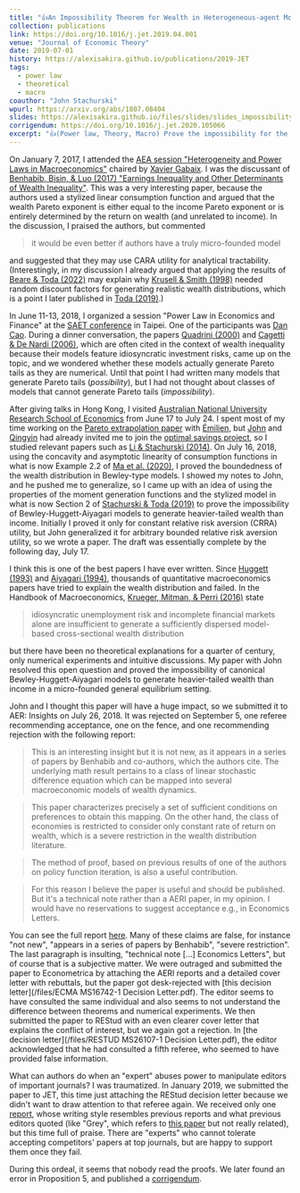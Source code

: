 ```yaml
---
title: "👍An Impossibility Theorem for Wealth in Heterogeneous-agent Models with Limited Heterogeneity"
collection: publications
link: https://doi.org/10.1016/j.jet.2019.04.001
venue: "Journal of Economic Theory"
date: 2019-07-01
history: https://alexisakira.github.io/publications/2019-JET
tags:
  - power law
  - theoretical
  - macro
coauthor: "John Stachurski"
wpurl: https://arxiv.org/abs/1807.08404
slides: https://alexisakira.github.io/files/slides/slides_impossibility.pdf
corrigendum: https://doi.org/10.1016/j.jet.2020.105066
excerpt: "👍(Power law, Theory, Macro) Prove the impossibility for the canonical Bewley-Huggett-Aiyagari model to generate heavier-tailed wealth than income."
---
```


On January 7, 2017, I attended the [AEA session "Heterogeneity and Power Laws in Macroeconomics"](https://www.aeaweb.org/conference/2017/preliminary/1210) chaired by [Xavier Gabaix](https://en.wikipedia.org/wiki/Xavier_Gabaix). I was the discussant of [Benhabib, Bisin, & Luo (2017) "Earnings Inequality and Other Determinants of Wealth Inequality"](https://doi.org/10.1257/aer.p20171005). This was a very interesting paper, because the authors used a stylized linear consumption function and argued that the wealth Pareto exponent is either equal to the income Pareto exponent or is entirely determined by the return on wealth (and unrelated to income). In the discussion, I praised the authors, but commented

> it would be even better if authors have a truly micro-founded model

and suggested that they may use CARA utility for analytical tractability. (Interestingly, in my discussion I already argued that applying the results of [Beare & Toda (2022)](https://dx.doi.org/10.3982/ECTA17984) may explain why [Krusell & Smith (1998)](https://dx.doi.org/10.1086/250034) needed random discount factors for generating realistic wealth distributions, which is a point I later published in [Toda (2019)](https://doi.org/10.1016/j.jmoneco.2018.09.006).)

In June 11-13, 2018, I organized a session "Power Law in Economics and Finance" at the [SAET conference](https://saet.uiowa.edu/2018-session-information/) in Taipei. One of the participants was [Dan Cao](https://dan-cao.facultysite.georgetown.edu/). During a dinner conversation, the papers [Quadrini (2000)](https://doi.org/10.1006/redy.1999.0077) and [Cagetti & De Nardi (2006)](https://doi.org/10.1086/508032), which are often cited in the context of wealth inequality because their models feature idiosyncratic investment risks, came up on the topic, and we wondered whether these models actually generate Pareto tails as they are numerical. Until that point I had written many models that generate Pareto tails (*possibility*), but I had not thought about classes of models that cannot generate Pareto tails (*impossibility*).

After giving talks in Hong Kong, I visited [Australian National University Research School of Economics](https://rse.anu.edu.au/) from June 17 to July 24. I spent most of my time working on the [Pareto extrapolation paper](https://doi.org/10.3982/QE1817) with [Émilien](https://sites.google.com/view/emilien/home), but [John](https://johnstachurski.net/) and [Qingyin](https://qingyin-ma.github.io/) had already invited me to join the [optimal savings project](https://doi.org/10.1016/j.jet.2020.105003), so I studied relevant papers such as [Li & Stachurski (2014)](https://doi.org/10.1016/j.jedc.2014.06.003). On July 16, 2018, using the concavity and asymptotic linearity of consumption functions in what is now Example 2.2 of [Ma et al. (2020)](https://doi.org/10.1016/j.jet.2020.105003), I proved the boundedness of the wealth distribution in Bewley-type models. I showed my notes to John, and he pushed me to generalize, so I came up with an idea of using the properties of the moment generation functions and the stylized model in what is now Section 2 of [Stachurski & Toda (2019)](https://doi.org/10.1016/j.jet.2019.04.001) to prove the impossibility of Bewley-Huggett-Aiyagari models to generate heavier-tailed wealth than income. Initially I proved it only for constant relative risk aversion (CRRA) utility, but John generalized it for arbitrary bounded relative risk aversion utility, so we wrote a paper. The draft was essentially complete by the following day, July 17.

I think this is one of the best papers I have ever written. Since [Huggett (1993)](https://doi.org/10.1016/0165-1889(93)90024-M) and [Aiyagari (1994)](https://doi.org/10.1016/10.2307/2118417), thousands of quantitative macroeconomics papers have tried to explain the wealth distribution and failed. In the Handbook of Macroeconomics, [Krueger, Mitman, & Perri (2016)](https://doi.org/10.1016/bs.hesmac.2016.04.003) state

> idiosyncratic unemployment risk and incomplete financial markets alone are insufficient to generate a sufficiently dispersed model-based cross-sectional wealth distribution

but there have been no theoretical explanations for a quarter of century, only numerical experiments and intuitive discussions. My paper with John resolved this open question and proved the impossibility of canonical Bewley-Huggett-Aiyagari models to generate heavier-tailed wealth than income in a micro-founded general equilibrium setting.

John and I thought this paper will have a huge impact, so we submitted it to AER: Insights on July 26, 2018. It was rejected on September 5, one referee recommending acceptance, one on the fence, and one recommending rejection with the following report:

> This is an interesting insight but it is not new, as it appears in a series of papers by Benhabib and co-authors, which the authors cite. The underlying math result pertains to a class of linear stochastic difference equation which can be mapped into several macroeconomic models of wealth dynamics.

> This paper characterizes precisely a set of sufficient conditions on preferences to obtain this mapping. On the other hand, the class of economies is restricted to consider only constant rate of  return on wealth, which is a severe restriction in the wealth distribution  literature.

> The method of proof, based on previous results of one of the authors on policy function iteration, is also a useful contribution. 

> For this reason I believe the paper is useful and should be published. But it's a technical note rather than a AERI paper, in my opinion. I would have no reservations to suggest acceptance e.g., in Economics Letters.

You can see the full report [here](/files/Referee3.txt). Many of these claims are false, for instance "not new", "appears in a series of papers by Benhabib", "severe restriction". The last paragraph is insulting, "technical note [...] Economics Letters", but of course that is a subjective matter. We were outraged and submitted the paper to Econometrica by attaching the AERI reports and a detailed cover letter with rebuttals, but the paper got desk-rejected with [this decision letter](/files/ECMA MS16742-1 Decision Letter.pdf). The editor seems to have consulted the same individual and also seems to not understand the difference between theorems and numerical experiments. We then submitted the paper to REStud with an even clearer cover letter that explains the conflict of interest, but we again got a rejection. In [the decision letter](/files/RESTUD MS26107-1 Decision Letter.pdf), the editor acknowledged that he had consulted a fifth referee, who seemed to have provided false information.

What can authors do when an "expert" abuses power to manipulate editors of important journals? I was traumatized. In January 2019, we submitted the paper to JET, this time just attaching the REStud decision letter because we didn't want to draw attention to that referee again. We received only one [report](/files/referee_JET), whose writing style resembles previous reports and what previous editors quoted (like "Grey", which refers to [this paper](https://doi.org/10.1214/aoap/1177005205) but not really related), but this time full of praise. There are "experts" who cannot tolerate accepting competitors' papers at top journals, but are happy to support them once they fail.

During this ordeal, it seems that nobody read the proofs. We later found an error in Proposition 5, and published a [corrigendum](https://doi.org/10.1016/j.jet.2020.105066).